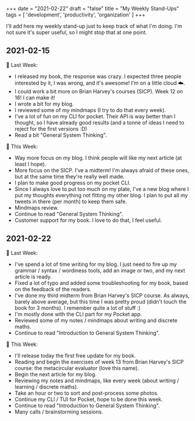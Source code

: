 +++
date = "2021-02-22"
draft = "false"
title = "My Weekly Stand-Ups"
tags = [
    'development',
    'productivity',
    'organization'
]
+++

I'll add here my weekly stand-up just to keep track of what I'm doing. I'm not sure it's super useful, so I might stop that at one point.

## 2021-02-15

💫 Last Week:

* I released my book, the response was crazy. I expected three people interested by it, I was wrong, and it's awesome! I'm on a little cloud ☁️.
* I could work a bit more on Brian Harvey's courses (SICP). Week 12 on 16! I can make it!
* I wrote a bit for my blog.
* I reviewed some of my mindmaps (I try to do that every week).
* I've a lot of fun on my CLI for pocket. Their API is way better than I thought, so I have already good results (and a tonne of ideas I need to reject for the first versions :D)
* Read a bit "General System Thinking".

🔨 This Week:

* Way more focus on my blog. I think people will like my next article (at least I hope).
* More focus on the SICP. I've a midterm! I'm always afraid of these ones, but at the same time they're really well made.
* I plan to make good progress on my pocket CLI.
* Since I always love to put too much on my plate, I've a new blog where I put my thoughts everything not fitting my other blog. I plan to put all my tweets in there (per month) to keep them safe.
* Mindmaps review.
* Continue to read "General System Thinking".
* Customer support for my book. I love to do that, I feel useful.

## 2021-02-22

💫 Last Week:

* I've spend a lot of time writing for my blog. I just need to fire up my grammar / syntax / wordiness tools, add an image or two, and my next article is ready.
* Fixed a lot of typo and added some troubleshooting for my book, based on the feedback of the readers.
* I've done my third midterm from Brian Harvey's SICP course. As always, barely above average, but this time I was pretty proud (didn't touch the book for 3 months). I remember quite a lot of stuff :)
* I'm mostly done with the CLI part for my Pocket app.
* Reviewed some of my notes / mindmaps about writing and discrete maths.
* Continue to read "Introduction to General System Thinking".

🔨 This Week:

* I'll release today the first free update for my book.
* Reading and begin the exercises of week 13 from Brian Harvey's SICP course: the metacircular evaluator (love this name).
* Begin the next article for my blog.
* Reviewing my notes and mindmaps, like every week (about writing / learning / discrete maths).
* Take an hour or two to sort and post-process some photos.
* Continue my CLI / TUI for Pocket, hope to be done this week.
* Continue to read "Introduction to General System Thinking".
* Many calls / brainstorming sessions.
